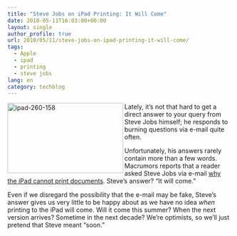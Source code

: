 ```yaml
---
title: "Steve Jobs on iPad Printing: It Will Come"
date: 2010-05-11T16:03:00+00:00
layout: single
author_profile: true
url: 2010/05/11/steve-jobs-on-ipad-printing-it-will-come/
tags:
  - Apple
  - ipad
  - printing
  - steve jobs
lang: en
category: techblog
---
```

[<img title="ipad-260-158" border="0" alt="ipad-260-158" align="left" src="http://lh6.ggpht.com/_vaUVXcmC3OI/S-l4oTLDM5I/AAAAAAAACJo/v1zbdzBAcI4/ipad-260-158_thumb%5B2%5D.jpg?imgmax=800" width="260" height="158" />](http://lh4.ggpht.com/_vaUVXcmC3OI/S-l4mCXOYYI/AAAAAAAACJk/WTCHic2nzzo/s1600-h/ipad-260-158%5B4%5D.jpg) Lately, it’s not that hard to get a direct answer to your query from Steve Jobs himself; he responds to burning questions via e-mail quite often. 

Unfortunately, his answers rarely contain more than a few words. Macrumors reports that a reader asked Steve Jobs via e-mail [why the iPad cannot print documents](http://www.macrumors.com/2010/05/10/steve-jobs-says-printing-will-come-for-ipad/). Steve’s answer? “It will come.” 

Even if we disregard the possibility that the e-mail may be fake, Steve’s answer gives us very little to be happy about as we have no idea _when_ printing to the iPad will come. Will it come this summer? When the next version arrives? Sometime in the next decade? We’re optimists, so we’ll just pretend that Steve meant “soon.”
